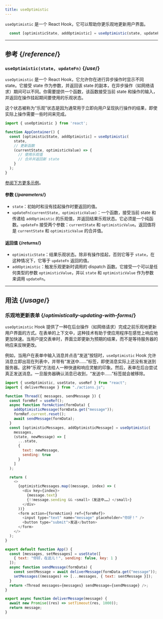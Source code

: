 ```yaml
---
title: useOptimistic
---
```


<Intro>

`useOptimistic` 是一个 React Hook，它可以帮助你更乐观地更新用户界面。

```js
  const [optimisticState, addOptimistic] = useOptimistic(state, updateFn);
```

</Intro>

<InlineToc />

---

## 参考 {/*reference*/}

### `useOptimistic(state, updateFn)` {/*use*/}

`useOptimistic` 是一个 React Hook，它允许你在进行异步操作时显示不同 state。它接受 state 作为参数，并返回该 state 的副本，在异步操作（如网络请求）期间可以不同。你需要提供一个函数，该函数接受当前 state 和操作的输入，并返回在操作挂起期间要使用的乐观状态。

这个状态被称为“乐观”状态是因为通常用于立即向用户呈现执行操作的结果，即使实际上操作需要一些时间来完成。

```js
import { useOptimistic } from 'react';

function AppContainer() {
  const [optimisticState, addOptimistic] = useOptimistic(
    state,
    // 更新函数
    (currentState, optimisticValue) => {
      // 使用乐观值
      // 合并并返回新 state
    }
  );
}
```

[参阅下方更多示例](#usage)。

#### 参数 {/*parameters*/}

* `state`：初始时和没有挂起操作时要返回的值。
* `updateFn(currentState, optimisticValue)`：一个函数，接受当前 state 和传递给 `addOptimistic` 的乐观值，并返回结果乐观状态。它必须是一个纯函数。`updateFn` 接受两个参数：`currentState` 和 `optimisticValue`。返回值将是 `currentState` 和 `optimisticValue` 的合并值。


#### 返回值 {/*returns*/}

* `optimisticState`：结果乐观状态。除非有操作挂起，否则它等于 `state`，在这种情况下，它等于 `updateFn` 返回的值。
* `addOptimistic`：触发乐观更新时调用的 dispatch 函数。它接受一个可以是任何类型的参数 `optimisticValue`，并以 `state` 和 `optimisticValue` 作为参数来调用 `updateFn`。

---

## 用法 {/*usage*/}

### 乐观地更新表单 {/*optimistically-updating-with-forms*/}

`useOptimistic` Hook 提供了一种在后台操作（如网络请求）完成之前乐观地更新用户界面的方式。在表单的上下文中，这种技术有助于使应用程序在感觉上响应地更加快速。当用户提交表单时，界面立即更新为预期的结果，而不是等待服务器的响应来反映更改。

例如，当用户在表单中输入消息并点击“发送”按钮时，`useOptimistic` Hook 允许消息立即出现在列表中，并带有“发送中……”标签，即使消息实际上还没有发送到服务器。这种“乐观”方法给人一种快速和响应灵敏的印象。然后，表单在后台尝试真正发送消息。一旦服务器确认消息已收到，“发送中……”标签就会被移除。

<Sandpack>


```js src/App.js
import { useOptimistic, useState, useRef } from "react";
import { deliverMessage } from "./actions.js";

function Thread({ messages, sendMessage }) {
  const formRef = useRef();
  async function formAction(formData) {
    addOptimisticMessage(formData.get("message"));
    formRef.current.reset();
    await sendMessage(formData);
  }
  const [optimisticMessages, addOptimisticMessage] = useOptimistic(
    messages,
    (state, newMessage) => [
      ...state,
      {
        text: newMessage,
        sending: true
      }
    ]
  );

  return (
    <>
      {optimisticMessages.map((message, index) => (
        <div key={index}>
          {message.text}
          {!!message.sending && <small>（发送中……）</small>}
        </div>
      ))}
      <form action={formAction} ref={formRef}>
        <input type="text" name="message" placeholder="你好！" />
        <button type="submit">发送</button>
      </form>
    </>
  );
}

export default function App() {
  const [messages, setMessages] = useState([
    { text: "你好，在这儿！", sending: false, key: 1 }
  ]);
  async function sendMessage(formData) {
    const sentMessage = await deliverMessage(formData.get("message"));
    setMessages((messages) => [...messages, { text: sentMessage }]);
  }
  return <Thread messages={messages} sendMessage={sendMessage} />;
}
```

```js src/actions.js
export async function deliverMessage(message) {
  await new Promise((res) => setTimeout(res, 1000));
  return message;
}
```


</Sandpack>
